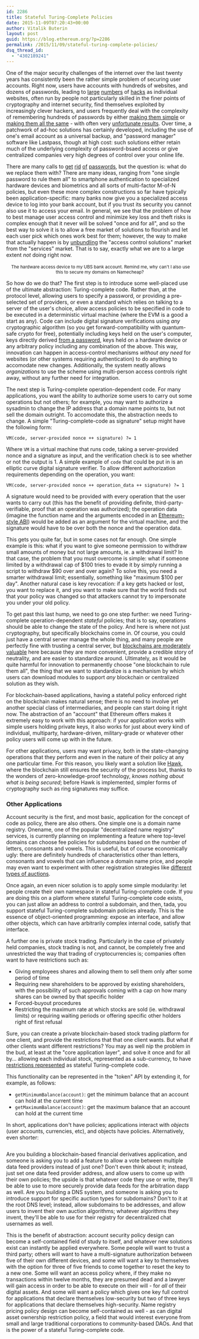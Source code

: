 ```yaml
---
id: 2286
title: Stateful Turing-Complete Policies
date: 2015-11-09T07:20:43+00:00
author: Vitalik Buterin
layout: post
guid: https://blog.ethereum.org/?p=2286
permalink: /2015/11/09/stateful-turing-complete-policies/
dsq_thread_id:
  - "4302189241"
---
```

<p>One of the major security challenges of the internet over the last twenty years has consistently been the rather simple problem of securing user accounts. Right now, users have accounts with hundreds of websites, and dozens of passwords, leading to <a href="http://www.pcworld.com/article/257045/6_5m_linkedin_passwords_posted_online_after_apparent_hack.html">large</a> <a href="http://www.digitaltrends.com/web/most-common-hacked-ashley-madison-passwords-revealed/">numbers</a> of <a href="http://www.pcworld.com/article/257045/6_5m_linkedin_passwords_posted_online_after_apparent_hack.html">hacks</a> as individual websites, often run by people not particularly skilled in the finer points of cryptography and internet security, find themselves exploited by increasingly clever hackers, and users frequently deal with the complexity of remembering hundreds of passwords by either <a href="http://gizmodo.com/the-25-most-popular-passwords-of-2014-were-all-doomed-1680596951">making them simple</a> or <a href="http://www.pcworld.com/article/219303/password_use_very_common_research_shows.html">making them all the same</a> - with often very <a href="http://www.itproportal.com/2013/05/29/hackers-crack-over-16000-passwords-90-cent-success/">unfortunate results</a>. Over time, a patchwork of ad-hoc solutions has certainly developed, including the use of one's email account as a universal backup, and "password manager" software like Lastpass, though at high cost: such solutions either retain much of the underlying complexity of password-bsaed access or give centralized companies very high degrees of control over your online life.</p>

<p>There are many calls to <a href="http://www.latimes.com/business/technology/la-fi-tn-yahoo-mail-password-20151014-story.html">get</a> <a href="http://qz.com/437920/is-it-time-to-finally-get-rid-of-the-password/">rid</a> <a href="http://www.markus-jakobsson.com/getting-rid-of-passwords-possible-now">of</a> <a href="http://www.engadget.com/2015/06/09/governments-join-fido-alliance/">passwords</a>, but the question is: what do we replace them with? There are many ideas, ranging from "one single password to rule them all" to smartphone authentication to specialized hardware devices and biometrics and all sorts of multi-factor M-of-N policies, but even these more complex constructions so far have typically been application-specific: many banks now give you a specialized access device to log into your bank account, but if you trust its security you cannot also use it to access your email. In general, we see that the problem of how to best manage user access control and minimize key loss and theft risks is complex enough that it never will be solved "once and for all", and so the best way to solve it is to allow a free market of solutions to flourish and let each user pick which ones work best for them; however, the way to make that actually happen is by <a href="https://www.youtube.com/watch?v=foEwoWRYIu4">unbundling</a> the "access control solutions" market from the "services" market. That is to say, exactly what we are to a large extent <em>not</em> doing right now.</p>

<p><center>
<img src="https://blog.ethereum.org/wp-content/uploads/2015/11/kartenleser-mit-access-card.jpeg" alt="" title="" />

<small>
The hardware access device to my UBS bank account. Remind me, why can't I also use this to secure my domains on Namecheap?
</small>
</center></p>

<p>So how do we do that? The first step is to introduce some well-placed use of the ultimate abstraction: Turing-complete code. Rather than, at the protocol level, allowing users to specify a password, or providing a pre-selected set of providers, or even a standard which relies on talking to a server of the user's choice, allow access policies to be specified in code to be executed in a deterministic virtual machine (where the EVM is a good a start as any). Code can include digital signature verifications using <em>any</em> cryptographic algorithm (so you get forward-compatibility with quantum-safe crypto for free), potentially including keys held on the user's computer, keys directly derived <a href="https://blog.ethereum.org/2014/10/23/information-theoretic-account-secure-brainwallets/">from a password</a>, keys held on a hardware device or any arbitrary policy including any combination of the above. This way, innovation can happen in access-control mechanisms <em>without any need</em> for websites (or other systems requiring authentication) to do anything to accomodate new changes. Additionally, the system neatly allows <em>organizations</em> to use the scheme using multi-person access controls right away, without any further need for integration.</p>

<p>The next step is Turing-complete operation-dependent code. For many applications, you want the ability to authorize some users to carry out some operations but not others; for example, you may want to authorize a sysadmin to change the IP address that a domain name points to, but not sell the domain outright. To accomodate this, the abstraction needs to change. A simple "Turing-complete-code as signature" setup might have the following form:</p>

<pre><code>VM(code, server-provided nonce ++ signature) ?= 1
</code></pre>

<p>Where <code>VM</code> is a virtual machine that runs code, taking a server-provided nonce and a signature as input, and the verification check is to see whether or not the output is 1. A simple example of <code>code</code> that could be put in is an elliptic curve digital signature verifier. To allow different authorization requirements depending on the operation, you want:</p>

<pre><code>VM(code, server-provided nonce ++ operation_data ++ signature) ?= 1
</code></pre>

<p>A signature would need to be provided with every operation that the user wants to carry out (this has the benefit of providing definite, third-party-verifiable, proof that an operation was authorized); the operation data (imagine the function name and the arguments encoded in an <a href="https://github.com/ethereum/wiki/wiki/Ethereum-Contract-ABI">Ethereum-style ABI</a>) would be added as an argument for the virtual machine, and the signature would have to be over both the nonce and the operation data.</p>

<p>This gets you quite far, but in some cases not far enough. One simple example is this: what if you want to give someone permission to withdraw small amounts of money but not large amounts, ie. a withdrawal limit? In that case, the problem that you must overcome is simple: what if someone limited by a withdrawal cap of $100 tries to evade it by simply running a script to withdraw $90 over and over again? To solve this, you need a smarter withdrawal limit; essentially, something like "maximum $100 per day". Another natural case is key revocation: if a key gets hacked or lost, you want to replace it, and you want to make sure that the world finds out that your policy was changed so that attackers cannot try to impersonate you under your old policy.</p>

<p>To get past this last hump, we need to go one step further: we need Turing-complete operation-dependent <em>stateful</em> policies; that is to say, operations should be able to change the state of the policy. And here is where not just cryptography, but specifically blockchains come in. Of course, you could just have a central server manage the whole thing, and many people are perfectly fine with trusting a central server, but <a href="https://blog.ethereum.org/2015/04/13/visions-part-1-the-value-of-blockchain-technology/">blockchains are moderately valuable</a> here because they are more convenient, provide a credible story of neutrality, and are easier to standardize around. Ultimately, as it would be quite harmful for innovation to permanently choose "one blockchain to rule them all", the thing that we want to standardize is a mechanism by which users can download modules to support <em>any</em> blockchain or centralized solution as they wish.</p>

<p>For blockchain-based applications, having a stateful policy enforced right on the blockchain makes natural sense; there is no need to involve yet another special class of intermediaries, and people can start doing it right now. The abstraction of an "account" that Ethereum offers makes it extremely easy to work with this approach: if your application works with simple users holding private keys, it also works for just about every kind of individual, multiparty, hardware-driven, military-grade or whatever other policy users will come up with in the future.</p>

<p>For other applications, users may want privacy, both in the state-changing operations that they perform and even in the nature of their policy at any one particular time. For this reason, you likely want a solution like <a href="http://oblivm.com/hawk">Hawk</a>, where the blockchain still ensures the security of the process but, thanks to the wonders of zero-knowledge-proof technology, <em>knows nothing about what is being secured</em>; before Hawk is implemented, simpler forms of cryptography such as ring signatures may suffice.</p>

<h3>Other Applications</h3>

<p>Account security is the first, and most basic, application for the concept of code as policy, there are also others. One simple one is a domain name registry. Onename, one of the popular "decentralized name registry" services, is currently planning on implementing a feature where top-level domains can choose fee policies for subdomains based on the number of letters, consonants and vowels. This is useful, but of course economically ugly: there are definitely hundreds of characteristics other than letters, consonants and vowels that can influence a domain name price, and people may even want to experiment with other registration strategies like <a href="http://github.com/ethereum/dapp-bin/tree/master/ether_ad">different types of auctions</a>.</p>

<p>Once again, an even nicer solution is to apply some simple modularity: let people create their own namespace in stateful Turing-complete code. If you are doing this on a platform where stateful Turing-complete code exists, you can just allow an address to control a subdomain, and then, tada, you support stateful Turing-complete subdomain policies already. This is the essence of object-oriented programming: expose an interface, and allow other objects, which can have arbitrarily complex internal code, satisfy that interface.</p>

<p>A further one is private stock trading. Particularly in the case of privately held companies, stock trading is not, and cannot, be completely free and unrestricted the way that trading of cryptocurrencies is; companies often want to have restrictions such as:</p>

<ul>
<li>Giving employees shares and allowing them to sell them only after some period of time</li>
<li>Requiring new shareholders to be approved by existing shareholders, with the possibility of such approvals coming with a cap on how many shares can be owned by that specific holder</li>
<li>Forced-buyout procedures</li>
<li>Restricting the maximum rate at which stocks are sold (ie. withdrawal limits) or requiring waiting periods or offering specific other holders right of first refusal</li>
</ul>

<p>Sure, you can create a private blockchain-based stock trading platform for one client, and provide the restrictions that that one client wants. But what if other clients want different restrictions? You may as well nip the problem in the bud, at least at the "core application layer", and solve it once and for all by... allowing each individual stock, represented as a sub-currency, to have <a href="http://github.com/ethereum/dapp-bin/tree/master/private_market">restrictions represented</a> as stateful Turing-complete code.</p>

<p>This functionality can be represented in the "token" API by extending it, for example, as follows:</p>

<ul>
<li><code>getMinimumBalance(account)</code>: get the minimum balance that an account can hold at the current time</li>
<li><code>getMaximumBalance(account)</code>: get the maximum balance that an account can hold at the current time</li>
</ul>

<p>In short, applications don't have policies; applications interact with <em>objects</em> (user accounts, currencies, etc), and objects have policies. Alternatively, even shorter:</p>

<p><center>
<img src="http://i.imgur.com/u2IZBtj.jpg" alt="" title="" />
</center></p>

<p>Are you building a blockchain-based financial derivatives application, and someone is asking you to add a feature to allow a vote between multiple data feed providers instead of just one? Don't even think about it; instead, just set one data feed provider address, and allow users to come up with their own policies; the upside is that whatever code they use or write, they'll be able to use to more securely provide data feeds for the arbitration dapp as well. Are you building a DNS system, and someone is asking you to introduce support for specific auction types for subdomains? Don't to it at the root DNS level; instead, allow subdomains to be addresses, and allow users to invent their own auction algorithms; whatever algorithms they invent, they'll be able to use for their registry for decentralized chat usernames as well.</p>

<p>This is the benefit of abstraction: account security policy design can become a self-contained field of study to itself, and whatever new solutions exist can instantly be applied everywhere. Some people will want to trust a third party; others will want to have a multi-signature authorization between five of their own different devices, and some will want a key to themselves with the option for three of five friends to come together to reset the key to a new one. Some will want an access policy where, if they make no transactions within twelve months, they are presumed dead and a lawyer will gain access in order to be able to execute on their will - for <i>all</i> of their digital assets. And some will want a policy which gives one key full control for applications that declare themselves low-security but two of three keys for applications that declare themselves high-security. Name registry pricing policy design can become self-contained as well - as can digital asset ownership restriction policy, a field that would interest everyone from small and large traditional corporations to community-based DAOs. And that is the power of a stateful Turing-complete code.</p>

